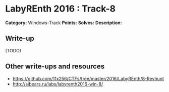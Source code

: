 # LabyREnth 2016 : Track-8

**Category:** Windows-Track
**Points:** 
**Solves:** 
**Description:**



## Write-up

(TODO)

## Other write-ups and resources

* https://github.com/11x256/CTFs/tree/master/2016/LabyREnth/8-Revhunt
* http://sibears.ru/labs/labyrenth2016-win-8/
